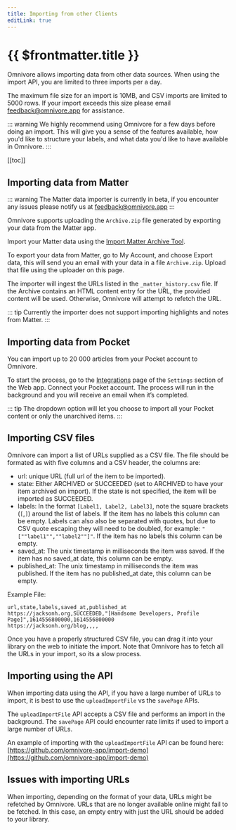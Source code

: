 ```yaml
---
title: Importing from other Clients
editLink: true
---
```


# {{ $frontmatter.title }}

Omnivore allows importing data from other data sources. When using the import API, you are limited to three imports per a day.

The maximum file size for an import is 10MB, and CSV imports are limited to 5000 rows. If your import exceeds this size please email [feedback@omnivore.app](mailto:feedback@omnivore.app) for assistance.

::: warning We highly recommend using Omnivore for a few days before doing an import. This will give you a sense of the features available, how you'd like to structure your labels, and what data you'd like to have available in Omnivore.
:::

[[toc]]

## Importing data from Matter

::: warning The Matter data importer is currently in beta, if you encounter any issues please notify us at [feedback@omnivore.app](mailto:feedback@omnivore.app)
:::

Omnivore supports uploading the `Archive.zip` file generated by exporting your data from the Matter app.

Import your Matter data using the [Import Matter Archive Tool](https://omnivore.app/tools/import/matter-archive).

To export your data from Matter, go to My Account, and choose Export
data, this will send you an email with your data in a file
`Archive.zip`. Upload that file using the uploader on this page.

The importer will ingest the URLs listed in the `_matter_history.csv` file. If the Archive contains an HTML content entry for the URL, the provided content will be used. Otherwise, Omnivore will attempt to refetch the URL.

::: tip Currently the importer does not support importing highlights and notes from Matter.
:::

## Importing data from Pocket

You can import up to 20 000 articles from your Pocket account to Omnivore. 

To start the process, go to the [Integrations](https://omnivore.app/settings/integrations) page of the `Settings` section of the Web app. Connect your Pocket account. The process will run in the background and you will receive an email when it’s completed.

::: tip The dropdown option will let you choose to import all your Pocket content or only the unarchived items.
:::

## Importing CSV files

Omnivore can import a list of URLs supplied as a CSV file. The file should be formated as with five columns and a CSV header, the columns are:

- url: unique URL (full url of the item to be imported).
- state: Either ARCHIVED or SUCCEEDED (set to ARCHIVED to have your item archived on import). If the state is not specified, the item will be imported as SUCCEEDED.
- labels: In the format `[Label1, Label2, Label3]`, note the square brackets (`[`,`]`) around the list of labels. If the item has no labels this column can be empty. Labels can also also be separated with quotes, but due to CSV quote escaping they will need to be doubled, for example: `"[""label1"",""label2""]"`. If the item has no labels this column can be empty.
- saved_at: The unix timestamp in milliseconds the item was saved. If the item has no saved_at date, this column can be empty.
- published_at: The unix timestamp in milliseconds the item was published. If the item has no published_at date, this column can be empty.

Example File:

```
url,state,labels,saved_at,published_at
https://jacksonh.org,SUCCEEDED,"[Handsome Developers, Profile Page]",1614556800000,1614556800000
https://jacksonh.org/blog,,,,
```

Once you have a properly structured CSV file, you can drag it into your library on the web to initiate the import. Note that Omnivore has to fetch all the URLs in your import, so its a slow process.

## Importing using the API

When importing data using the API, if you have a large number of URLs to import, it is best to use the `uploadImportFile` vs the `savePage` APIs.

The `uploadImportFile` API accepts a CSV file and performs an import in the background. The `savePage` API could encounter rate limits if used to import a large number of URLs.

An example of importing with the `uploadImportFile` API can be found here: [https://github.com/omnivore-app/import-demo](https://github.com/omnivore-app/import-demo)

## Issues with importing URLs

When importing, depending on the format of your data, URLs might be refetched by Omnivore. URLs that are no longer available online might fail to be fetched. In this case, an empty entry with just the URL should be added to your library.
